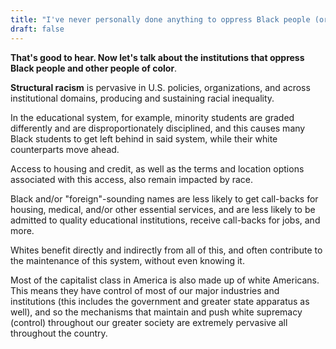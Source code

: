 ```yaml
---
title: "I've never personally done anything to oppress Black people (or any oppressed group)."
draft: false
---
```


**That's good to hear. Now let's talk about the institutions that oppress Black people and other people of color**.  
  
**Structural racism** is pervasive in U.S. policies, organizations, and across institutional domains, producing and sustaining racial inequality.  
  
In the educational system, for example, minority students are graded differently and are disproportionately disciplined, and this causes many Black students to get left behind in said system, while their white counterparts move ahead.  
  
Access to housing and credit, as well as the terms and location options associated with this access, also remain impacted by race.  
  
Black and/or "foreign"-sounding names are less likely to get call-backs for housing, medical, and/or other essential services, and are less likely to be admitted to quality educational institutions, receive call-backs for jobs, and more.  
  
Whites benefit directly and indirectly from all of this, and often contribute to the maintenance of this system, without even knowing it.  
  
Most of the capitalist class in America is also made up of white Americans. This means they have control of most of our major industries and institutions (this includes the government and greater state apparatus as well), and so the mechanisms that maintain and push white supremacy (control) throughout our greater society are extremely pervasive all throughout the country.


